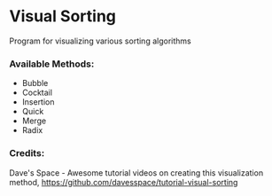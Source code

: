 # Visual Sorting
 Program for visualizing various sorting algorithms
 
 ### Available Methods:
 - Bubble
 - Cocktail
 - Insertion
 - Quick
 - Merge
 - Radix

### Credits:  
Dave's Space - Awesome tutorial videos on creating this visualization method, https://github.com/davesspace/tutorial-visual-sorting
